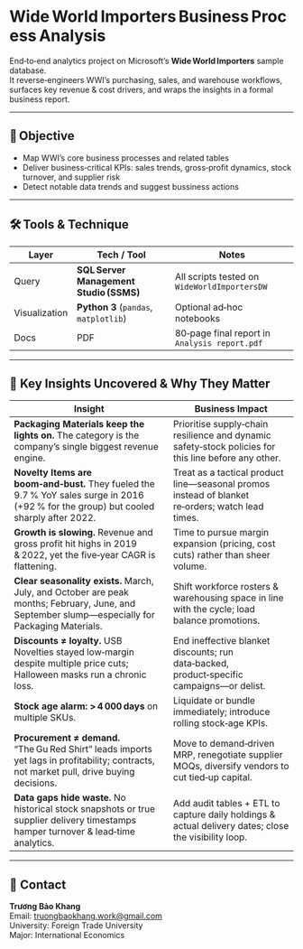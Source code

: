 # Wide World Importers Business Process Analysis  

End‑to‑end analytics project on Microsoft’s **Wide World Importers** sample database.  
It reverse‑engineers WWI’s purchasing, sales, and warehouse workflows, surfaces key
revenue & cost drivers, and wraps the insights in a formal business report.

---

## 🎯 Objective

* Map WWI’s core business processes and related tables  
* Deliver business‑critical KPIs: sales trends, gross‑profit dynamics, stock turnover, and supplier risk
* Detect notable data trends and suggest bussiness actions  
---

## 🛠 Tools & Technique

| Layer        | Tech / Tool | Notes |
|--------------|-------------|-------|
| Query  | **SQL Server Management Studio (SSMS)** | All scripts tested on `WideWorldImportersDW` |
| Visualization  | **Python 3** (`pandas`, `matplotlib`) | Optional ad‑hoc notebooks |
| Docs         |  PDF | 80‑page final report in `Analysis report.pdf` |

---

## 🔑 Key Insights Uncovered & Why They Matter

| Insight | Business Impact |
|---------|-----------------|
| **Packaging Materials keep the lights on.** The category is the company’s single biggest revenue engine. | Prioritise supply‑chain resilience and dynamic safety‑stock policies for this line before any other. |
| **Novelty Items are boom‑and‑bust.** They fueled the 9.7 % YoY sales surge in 2016 (+92 % for the group) but cooled sharply after 2022. | Treat as a tactical product line—seasonal promos instead of blanket re‑orders; watch lead times. |
| **Growth is slowing.** Revenue and gross profit hit highs in 2019 & 2022, yet the five‑year CAGR is flattening. | Time to pursue margin expansion (pricing, cost cuts) rather than sheer volume. |
| **Clear seasonality exists.** March, July, and October are peak months; February, June, and September slump—especially for Packaging Materials. | Shift workforce rosters & warehousing space in line with the cycle; load balance promotions. |
| **Discounts ≠ loyalty.** USB Novelties stayed low‑margin despite multiple price cuts; Halloween masks run a chronic loss. | End ineffective blanket discounts; run data‑backed, product‑specific campaigns—or delist. |
| **Stock age alarm: > 4 000 days** on multiple SKUs. | Liquidate or bundle immediately; introduce rolling stock‑age KPIs. |
| **Procurement ≠ demand.** “The Gu Red Shirt” leads imports yet lags in profitability; contracts, not market pull, drive buying decisions. | Move to demand‑driven MRP, renegotiate supplier MOQs, diversify vendors to cut tied‑up capital. |
| **Data gaps hide waste.** No historical stock snapshots or true supplier delivery timestamps hamper turnover & lead‑time analytics. | Add audit tables + ETL to capture daily holdings & actual delivery dates; close the visibility loop. |

---

## 👤 Contact

**Trương Bảo Khang**  
Email: truongbaokhang.work@gmail.com  
University: Foreign Trade University  
Major: International Economics  
